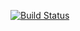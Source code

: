 [![Build Status](https://travis-ci.org/KevenSaputra/Temperature.svg?branch=master)](https://travis-ci.org/KevenSaputra/Temperature)